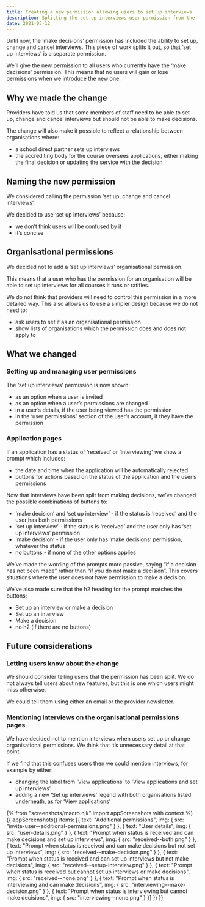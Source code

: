 ```yaml
---
title: Creating a new permission allowing users to set up interviews
description: Splitting the set up interviews user permission from the make decisions permission
date: 2021-05-12
---
```


Until now, the ‘make decisions’ permission has included the ability to set up, change and cancel interviews. This piece of work splits it out, so that ‘set up interviews’ is a separate permission.

We’ll give the new permission to all users who currently have the ‘make decisions’ permission. This means that no users will gain or lose permissions when we introduce the new one.

## Why we made the change

Providers have told us that some members of staff need to be able to set up, change and cancel interviews but should not be able to make decisions.

The change will also make it possible to reflect a relationship between organisations where:

- a school direct partner sets up interviews
- the accrediting body for the course oversees applications, either making the final decision or updating the service with the decision

## Naming the new permission

We considered calling the permission ‘set up, change and cancel interviews’.

We decided to use ‘set up interviews’ because:

- we don’t think users will be confused by it
- it’s concise

## Organisational permissions

We decided not to add a ‘set up interviews’ organisational permission.

This means that a user who has the permission for an organisation will be able to set up interviews for all courses it runs or ratifies.

We do not think that providers will need to control this permission in a more detailed way. This also allows us to use a simpler design because we do not need to:

- ask users to set it as an organisational permission
- show lists of organisations which the permission does and does not apply to

## What we changed

### Setting up and managing user permissions

The ‘set up interviews’ permission is now shown:

- as an option when a user is invited
- as an option when a user’s permissions are changed
- in a user’s details, if the user being viewed has the permission
- in the ‘user permissions’ section of the user’s account, if they have the permission

### Application pages

If an application has a status of ‘received’ or ‘interviewing’ we show a prompt which includes:

- the date and time when the application will be automatically rejected
- buttons for actions based on the status of the application and the user’s permissions

Now that interviews have been split from making decisions, we’ve changed the possible combinations of buttons to:

- ‘make decision’ and ‘set up interview’ - if the status is ‘received’ and the user has both permissions
- ‘set up interview’ - if the status is ‘received’ and the user only has ‘set up interviews’ permission
- ‘make decision’ - if the user only has ‘make decisions’ permission, whatever the status
- no buttons - if none of the other options applies

We’ve made the wording of the prompts more passive, saying “if a decision has not been made” rather than “if you do not make a decision”. This covers situations where the user does not have permission to make a decision. 

We’ve also made sure that the h2 heading for the prompt matches the buttons:

- Set up an interview or make a decision
- Set up an interview
- Make a decision
- no h2 (if there are no buttons)

## Future considerations

### Letting users know about the change

We should consider telling users that the permission has been split. We do not always tell users about new features, but this is one which users might miss otherwise.

We could tell them using either an email or the provider newsletter.

### Mentioning interviews on the organisational permissions pages

We have decided not to mention interviews when users set up or change organisational permissions. We think that it’s unnecessary detail at that point.

If we find that this confuses users then we could mention interviews, for example by either:

- changing the label from ‘View applications’ to ‘View applications and set up interviews’
- adding a new ‘Set up interviews’ legend with both organisations listed underneath, as for ‘View applications’

{% from "screenshots/macro.njk" import appScreenshots with context %}
{{ appScreenshots({
  items: [{
    text: "Additional permissions",
    img: {
      src: "invite-user--additional-permissions.png"
    }
  }, {
    text: "User details",
    img: {
      src: "user-details.png"
    }
  }, {
    text: "Prompt when status is received and can make decisions and set up interviews",
    img: {
      src: "received--both.png"
    }
  }, {
    text: "Prompt when status is received and can make decisions but not set up interviews",
    img: {
      src: "received--make-decision.png"
    }
  }, {
    text: "Prompt when status is received and can set up interviews but not make decisions",
    img: {
      src: "received--setup-interview.png"
    }
  }, {
    text: "Prompt when status is received but cannot set up interviews or make decisions",
    img: {
      src: "received--none.png"
    }
  }, {
    text: "Prompt when status is interviewing and can make decisions",
    img: {
      src: "interviewing--make-decision.png"
    }
  }, {
    text: "Prompt when status is interviewing but cannot make decisions",
    img: {
      src: "interviewing--none.png"
    }
  }]
}) }}
